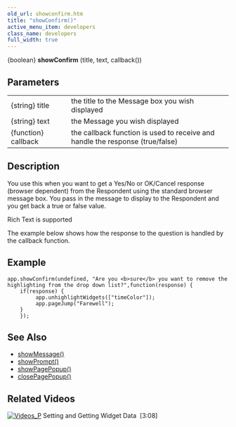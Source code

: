```yaml
---
old_url: showconfirm.htm
title: "showConfirm()"
active_menu_item: developers
class_name: developers
full_width: true
---
```



{boolean} **showConfirm** (title, text, callback())

## Parameters

<table>
<tr>
<td width="138">
{string} title

</td>
<td width="11">
</td>
<td width="731">
the title to the Message box you wish displayed

</td>
</tr>
<tr>
<td width="138">
{string} text

</td>
<td width="11">
</td>
<td width="731">
the Message you wish displayed

</td>
</tr>
<tr>
<td width="138">
{function} callback

</td>
<td width="11">
</td>
<td width="731">
the callback function is used to receive and handle the response (true/false)

</td>
</tr>
</table>

## Description

You use this when you want to get a Yes/No or OK/Cancel response (browser dependent) from the Respondent using the standard browser message box. You pass in the message to display to the Respondent and you get back a true or false value.

Rich Text is supported

The example below shows how the response to the question is handled by the callback function.

## Example

     
    app.showConfirm(undefined, "Are you <b>sure</b> you want to remove the highlighting from the drop down list?",function(response) {
        if(response) {
             app.unhighlightWidgets(["timeColor"]);
             app.pageJump("Farewell");
        }
        });
   

## See Also

 - [showMessage()](/developers/documentation/scripting-apis/client-api/app-functions/showmessage)
 - [showPrompt()](/developers/documentation/scripting-apis/client-api/app-functions/showprompt)
 - [showPagePopup()](/developers/documentation/scripting-apis/client-api/page-functions/showpagepopup)
 - [closePagePopup()](/developers/documentation/scripting-apis/client-api/page-functions/closepagepopup)

## Related Videos

[![Videos\_P](/img/docs/videos_p.png)](http://www.youtube.com/v/VTypeamWf5E?autoplay=1&hd=1&fs=1&showsearch=0&rel=0&) Setting and Getting Widget Data  [3:08]

